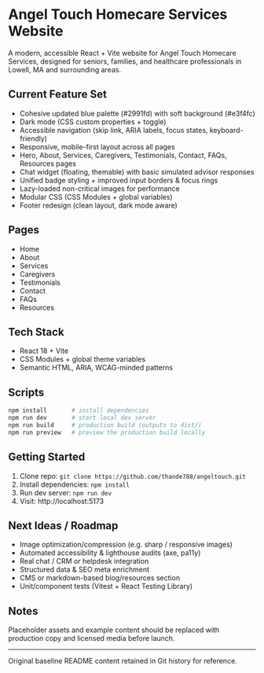 # Angel Touch Homecare Services Website

A modern, accessible React + Vite website for Angel Touch Homecare Services, designed for seniors, families, and healthcare professionals in Lowell, MA and surrounding areas.

## Current Feature Set
- Cohesive updated blue palette (#2991fd) with soft background (#e3f4fc)
- Dark mode (CSS custom properties + toggle)
- Accessible navigation (skip link, ARIA labels, focus states, keyboard-friendly)
- Responsive, mobile-first layout across all pages
- Hero, About, Services, Caregivers, Testimonials, Contact, FAQs, Resources pages
- Chat widget (floating, themable) with basic simulated advisor responses
- Unified badge styling + improved input borders & focus rings
- Lazy-loaded non-critical images for performance
- Modular CSS (CSS Modules + global variables)
- Footer redesign (clean layout, dark mode aware)

## Pages
- Home
- About
- Services
- Caregivers
- Testimonials
- Contact
- FAQs
- Resources

## Tech Stack
- React 18 + Vite
- CSS Modules + global theme variables
- Semantic HTML, ARIA, WCAG-minded patterns

## Scripts
```sh
npm install       # install dependencies
npm run dev       # start local dev server
npm run build     # production build (outputs to dist/)
npm run preview   # preview the production build locally
```

## Getting Started
1. Clone repo: `git clone https://github.com/thande788/angeltouch.git`
2. Install dependencies: `npm install`
3. Run dev server: `npm run dev`
4. Visit: http://localhost:5173

## Next Ideas / Roadmap
- Image optimization/compression (e.g. sharp / responsive images)
- Automated accessibility & lighthouse audits (axe, pa11y)
- Real chat / CRM or helpdesk integration
- Structured data & SEO meta enrichment
- CMS or markdown-based blog/resources section
- Unit/component tests (Vitest + React Testing Library)

## Notes
Placeholder assets and example content should be replaced with production copy and licensed media before launch.

---
Original baseline README content retained in Git history for reference.
